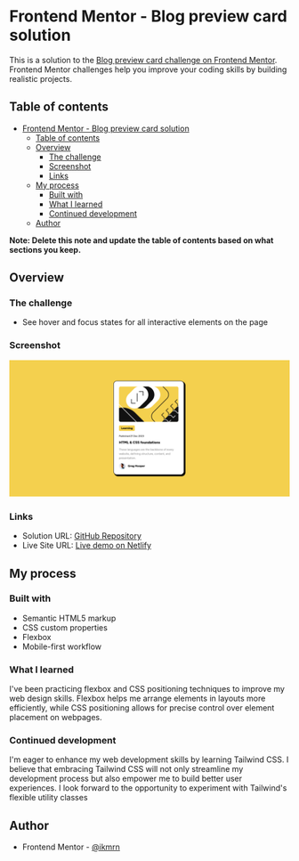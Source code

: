 # Frontend Mentor - Blog preview card solution

This is a solution to the [Blog preview card challenge on Frontend Mentor](https://www.frontendmentor.io/challenges/blog-preview-card-ckPaj01IcS). Frontend Mentor challenges help you improve your coding skills by building realistic projects.

## Table of contents

- [Frontend Mentor - Blog preview card solution](#frontend-mentor---blog-preview-card-solution)
  - [Table of contents](#table-of-contents)
  - [Overview](#overview)
    - [The challenge](#the-challenge)
    - [Screenshot](#screenshot)
    - [Links](#links)
  - [My process](#my-process)
    - [Built with](#built-with)
    - [What I learned](#what-i-learned)
    - [Continued development](#continued-development)
  - [Author](#author)

**Note: Delete this note and update the table of contents based on what sections you keep.**

## Overview

### The challenge

- See hover and focus states for all interactive elements on the page

### Screenshot

![screenshot](assets/images/screenshot.png)

### Links

- Solution URL: [GitHub Repository](https://github.com/ikmrn/frontend-challenges/tree/blog-preview)
- Live Site URL: [Live demo on Netlify](https://ikmrn-blog-preview.netlify.app/)

## My process

### Built with

- Semantic HTML5 markup
- CSS custom properties
- Flexbox
- Mobile-first workflow

### What I learned

I've been practicing flexbox and CSS positioning techniques to improve my web design skills. Flexbox helps me arrange elements in layouts more efficiently, while CSS positioning allows for precise control over element placement on webpages.

### Continued development

I'm eager to enhance my web development skills by learning Tailwind CSS.
I believe that embracing Tailwind CSS will not only streamline my development process but also empower me to build better user experiences. I look forward to the opportunity to experiment with Tailwind's flexible utility classes

## Author

- Frontend Mentor - [@ikmrn](https://www.frontendmentor.io/profile/ikmrn)
